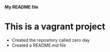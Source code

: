 **My README file**
# This is a vagrant project
* Created the repository called zero day
* Created a README.md file
